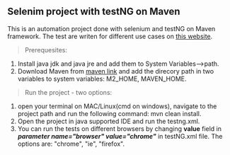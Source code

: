 ## Selenim project with testNG on Maven

This is an automation project done with selenium and testNG on Maven framework. The test are writen for different use cases on [this website](http://the-internet.herokuapp.com/).</br>

>Prerequesites:
1. Install java jdk and java jre and add them to System Variables-->path. </br>
2. Download Maven from [maven link](https://maven.apache.org/download.cgi) and add the direcory path in two variables to system variables: M2_HOME, MAVEN_HOME.

>Run the project - two options:</br>
1. open your terminal on MAC/Linux(cmd on windows), navigate to the project path and run the following command: mvn clean install.
2. Open the project in java supported IDE and run the testng.xml.
3. You can run the tests on different browsers by changing **value** field in ___parameter name="browser" value="chrome"___ in testNG.xml file. The options are: "chrome", "ie", "firefox".

[1]: (http://the-internet.herokuapp.com/)
[2]: (https://maven.apache.org/download.cgi)

